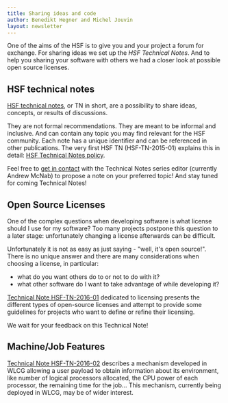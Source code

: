 ```yaml
---
title: Sharing ideas and code
author: Benedikt Hegner and Michel Jouvin
layout: newsletter
---
```


One of the aims of the HSF is to give you and your project a forum for exchange. 
For sharing ideas we set up the *HSF Technical Notes*. 
And to help you sharing your software with others we had a closer look at possible 
open source licenses.

## HSF technical notes

[HSF technical notes](http://hepsoftwarefoundation.org/technical_notes.html), 
or TN in short, are a possibility to share ideas, concepts, or results of discussions.

They are not formal recommendations. They are meant to be informal and inclusive. And can contain any topic you may find relevant for the HSF community. Each note has a unique identifier and can be referenced in other publications. The very first HSF TN (HSF-TN-2015-01) explains this in detail: 
[HSF Technical Notes policy](https://github.com/HEP-SF/documents/raw/master/HSF-TN/2015-01/HSF-TN-2015-01.pdf).

Feel free to [get in contact](http://hepsoftwarefoundation.org/technical_notes.html) with the Technical Notes series editor (currently Andrew McNab) to propose a note on your preferred topic! And stay tuned for coming Technical Notes!

## Open Source Licenses

One of the complex questions when developing software is what license should I use for my software?
Too many projects postpone this question to a later stage: unfortunately changing a license afterwards can
be difficult.

Unfortunately it is not as easy as just saying - "well, it's open source!". 
There is no unique answer and there are many considerations when choosing a license, in particular:

  * what do you want others do to or not to do with it?
  * what other software do I want to take advantage of while developing it?

[Technical Note HSF-TN-2016-01](https://github.com/HEP-SF/documents/raw/master/HSF-TN/2016-01/HSF-TN-2016-01.pdf) dedicated to licensing presents the different types of open-source licenses and attempt to provide
some guidelines for projects who want to define or refine their licensing.

We wait for your feedback on this Technical Note!

## Machine/Job Features

[Technical Note HSF-TN-2016-02](https://github.com/HEP-SF/documents/raw/master/HSF-TN/2016-02/HSF-TN-2016-02.pdf) describes a mechanism developed in WLCG allowing a user payload to obtain information about its environment, like number of logical processors allocated, the CPU power of each processor, the remaining time for the job... This mechanism, currently being deployed in WLCG, may be of wider interest.

